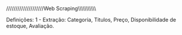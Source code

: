 ////////////////////Web Scraping\\\\\\\\\\\\\\\\\\\\\

Definições:
1 - Extração:
	Categoria,
	Titulos,
	Preço,
	Disponibilidade de estoque,
	Avaliação.
	
